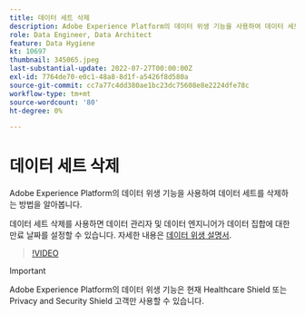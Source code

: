 ```yaml
---
title: 데이터 세트 삭제
description: Adobe Experience Platform의 데이터 위생 기능을 사용하여 데이터 세트를 삭제하는 방법을 알아봅니다.
role: Data Engineer, Data Architect
feature: Data Hygiene
kt: 10697
thumbnail: 345065.jpeg
last-substantial-update: 2022-07-27T00:00:00Z
exl-id: 7764de70-e0c1-48a8-8d1f-a5426f8d580a
source-git-commit: cc7a77c4dd380ae1bc23dc75608e8e2224dfe78c
workflow-type: tm+mt
source-wordcount: '80'
ht-degree: 0%

---
```


# 데이터 세트 삭제

Adobe Experience Platform의 데이터 위생 기능을 사용하여 데이터 세트를 삭제하는 방법을 알아봅니다.

데이터 세트 삭제를 사용하면 데이터 관리자 및 데이터 엔지니어가 데이터 집합에 대한 만료 날짜를 설정할 수 있습니다. 자세한 내용은 [데이터 위생 설명서](https://experienceleague.adobe.com/docs/experience-platform/hygiene/home.html).

>[!VIDEO](https://video.tv.adobe.com/v/345065?quality=12&learn=on)

>[!IMPORTANT]
>
> Adobe Experience Platform의 데이터 위생 기능은 현재 Healthcare Shield 또는 Privacy and Security Shield 고객만 사용할 수 있습니다.
